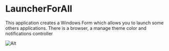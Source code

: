# LauncherForAll

This application creates a Windows Form which allows you to launch some others applications.
There is a browser, a manage theme color and notifications controller

![Alt](https://repobeats.axiom.co/api/embed/dc3fc77e597ef42645614f74a8f9f383f3f75235.svg "Repobeats analytics image")
